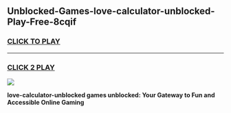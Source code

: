 
## Unblocked-Games-love-calculator-unblocked-Play-Free-8cqif
<h3>
<a href="https://premium76.site?title=love-calculator-unblocked&ref=20M">CLICK TO PLAY</a></h3>
<hr>

<h3>
<a href="https://premium76.site?title=love-calculator-unblocked&ref=20M">CLICK 2 PLAY</a>
  
</h3>

<a href="https://premium76.site?title=love-calculator-unblocked&ref=19M"><img src="https://clearcache.store/games.png"></a>


**love-calculator-unblocked games unblocked: Your Gateway to Fun and Accessible Online Gaming**
